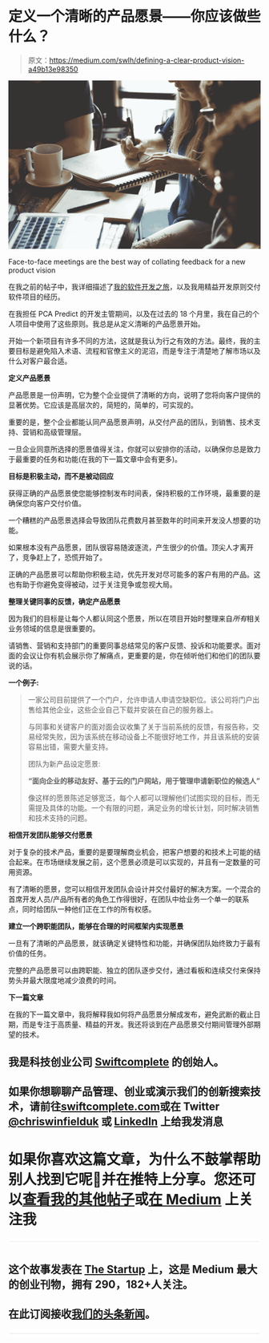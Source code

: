 # 定义一个清晰的产品愿景——你应该做些什么？

> 原文：<https://medium.com/swlh/defining-a-clear-product-vision-a49b13e98350>

![](img/102fa0aea0324b2ba1c471f637ed67da.png)

Face-to-face meetings are the best way of collating feedback for a new product vision

在我之前的帖子中，我详细描述了[我的软件开发之旅](/@chriswinfield_15982/my-journey-into-software-development-a9cbc557cae5)，以及我用精益开发原则交付软件项目的经历。

在我担任 PCA Predict 的开发主管期间，以及在过去的 18 个月里，我在自己的个人项目中使用了这些原则。我总是从定义清晰的产品愿景开始。

开始一个新项目有许多不同的方法，这就是我认为行之有效的方法。最终，我的主要目标是避免陷入术语、流程和官僚主义的泥沼，而是专注于清楚地了解市场以及什么对客户最合适。

**定义产品愿景**

产品愿景是一份声明，它为整个企业提供了清晰的方向，说明了您将向客户提供的显著优势。它应该是高层次的，简短的，简单的，可实现的。

重要的是，整个企业都能认同产品愿景声明，从交付产品的团队，到销售、技术支持、营销和高级管理层。

一旦企业同意所选择的愿景值得关注，你就可以安排你的活动，以确保你总是致力于最重要的任务和功能(在我的下一篇文章中会有更多)。

**目标是积极主动，而不是被动回应**

获得正确的产品愿景使您能够控制发布时间表，保持积极的工作环境，最重要的是确保您向客户交付价值。

一个糟糕的产品愿景选择会导致团队花费数月甚至数年的时间来开发没人想要的功能。

如果根本没有产品愿景，团队很容易随波逐流，产生很少的价值。顶尖人才离开了，竞争赶上了，恐慌开始了。

正确的产品愿景可以帮助你积极主动，优先开发对尽可能多的客户有用的产品。这也有助于你避免变得被动，过于关注竞争或忽视大局。

**整理关键同事的反馈，确定产品愿景**

因为我们的目标是让每个人都认同这个愿景，所以在项目开始时整理来自*所有*相关业务领域的信息是很重要的。

请销售、营销和支持部门的重要同事总结常见的客户反馈、投诉和功能要求。面对面的会议让你有机会展示你了解痛点，更重要的是，你在倾听他们和他们的团队要说的话。

**一个例子:**

> 一家公司目前提供了一个门户，允许申请人申请空缺职位。该公司将门户出售给其他企业，这些企业自己下载并安装在自己的服务器上。
> 
> 与同事和关键客户的面对面会议收集了关于当前系统的反馈，有报告称，交易经常失败，因为该系统在移动设备上不能很好地工作，并且该系统的安装容易出错，需要大量支持。
> 
> 团队为新产品设定愿景:
> 
> **“面向企业的移动友好、基于云的门户网站，用于管理申请新职位的候选人”**
> 
> 像这样的愿景陈述足够宽泛，每个人都可以理解他们试图实现的目标，而无需提及具体的功能。一个有限的问题，满足业务的增长计划，同时解决销售和技术支持的问题。

**相信开发团队能够交付愿景**

对于复杂的技术产品，重要的是要理解商业机会，把客户想要的和技术上可能的结合起来。在市场继续发展之前，这个愿景必须是可以实现的，并且有一定数量的可用资源。

有了清晰的愿景，您可以相信开发团队会设计并交付最好的解决方案。一个混合的首席开发人员/产品所有者的角色工作得很好，在团队中给业务一个单一的联系点，同时给团队一种他们正在工作的所有权感。

**建立一个跨职能团队，能够在合理的时间框架内实现愿景**

一旦有了清晰的产品愿景，就该确定关键特性和功能，并确保团队始终致力于最有价值的任务。

完整的产品愿景可以由跨职能、独立的团队逐步交付，通过看板和连续交付来保持势头并最大限度地减少浪费的时间。

**下一篇文章**

在我的下一篇文章中，我将解释我如何将产品愿景分解成发布，避免武断的截止日期，而是专注于高质量、精益的开发。我还将谈到在产品愿景交付期间管理外部期望的技术。

## 我是科技创业公司 [Swiftcomplete](http://www.swiftcomplete.com/) 的创始人。

## 如果你想聊聊产品管理、创业或演示我们的创新搜索技术，请前往[swiftcomplete.com](http://www.swiftcomplete.com/)或在 Twitter [@chriswinfielduk](https://twitter.com/chriswinfielduk) 或 [LinkedIn](https://www.linkedin.com/in/chriswinfield1/) 上给我发消息

# 如果你喜欢这篇文章，为什么不鼓掌帮助别人找到它呢👏并在推特上分享。您还可以[查看我的其他帖子](/@chriswinfield_15982)或[在 Medium](/@chriswinfield_15982) 上关注我

![](img/731acf26f5d44fdc58d99a6388fe935d.png)

## 这个故事发表在 [The Startup](https://medium.com/swlh) 上，这是 Medium 最大的创业刊物，拥有 290，182+人关注。

## 在此订阅接收[我们的头条新闻](http://growthsupply.com/the-startup-newsletter/)。

![](img/731acf26f5d44fdc58d99a6388fe935d.png)